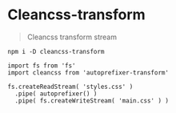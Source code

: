# Cleancss-transform

> Cleancss transform stream

```
npm i -D cleancss-transform
```

```
import fs from 'fs'
import cleancss from 'autoprefixer-transform'

fs.createReadStream( 'styles.css' )
  .pipe( autoprefixer() )
  .pipe( fs.createWriteStream( 'main.css' ) )
```
